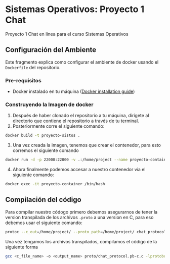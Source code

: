 # Sistemas Operativos: Proyecto 1 Chat
Proyecto 1 Chat en linea para el curso Sistemas Operativos


## Configuración del Ambiente
Este fragmento explica como configurar el ambiente de docker usando el `Dockerfile`
del repositorio. 

### Pre-requisitos
* Docker instalado en tu máquina ([Docker installation guide](https://docs.docker.com/get-docker/))

### Construyendo la Imagen de docker
1. Después de haber clonado el repositorio a tu máquina, dirígete al directorio que contiene
el repositorio a través de tu terminal. 
2. Posteriormente corre el siguiente comando:
```bash
docker build -t proyecto-sistos .
```
3. Una vez creada la imagen, tenemos que crear el contenedor, para esto corremos el siguiente comando
```bash
docker run -d -p 22000:22000 -v .:/home/project --name proyecto-container proyecto-sistos
```

4. Ahora finalmente podemos accesar a nuestro contenedor via el siguiente comando:
```bash
docker exec -it proyecto-container /bin/bash
```


## Compilación del código
Para compilar nuestro códogo primero debemos asegurarnos de tener la version transpilada de los 
archivos `.proto` a una version en C, para eso debemos usar el siguiente comando:
```bash
protoc --c_out=/home/project/ --proto_path=/home/project/ chat_protocol.proto
```
Una vez tengamos los archivos transpilados, compilamos el código de la siguiente forma
```bash
gcc <c_file_name> -o <output_name> proto/chat_protocol.pb-c.c -lprotobuf-c
```
